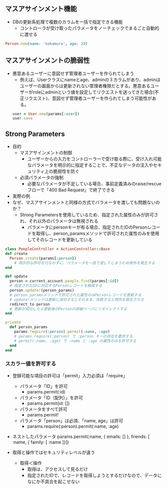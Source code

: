 ##  マスアサインメント機能
- DBの更新系処理で複数のカラムを一括で指定できる機能
  - コントローラが受け取ったパラメータをノーチェックでまるごと自動的に渡せる
```rb
Person.new(name: 'nakamura', age: 29)
```
##  マスアサインメントの脆弱性
- 悪意あるユーザーに意図せず管理者ユーザーを作られてしまう
  - 例えば、Userクラスにnameとage、adminの３カラムがあり、adminはユーザーの画面からは更新されない管理者権限だとする。悪意あるユーザーがroleにadminという値を設定してリクエストを送ってきた場合(不正リクエスト)、意図せず管理者ユーザーを作られてしまう可能性がある。
  ```rb
  user = User.new(params[:user])
  user.save
  ```
##  Strong Parameters
- 目的
  - マスアサインメントの制御
    - ユーザーからの入力をコントローラーで受け取る際に、受け入れ可能なパラメータを明示的に指定することで、不正なデータの注入やセキュリティ上の脆弱性を防ぐ
  - 必須パラメータの強制
    - 必要なパラメータが不足している場合、事前定義済みのraise/rescueフローで「400 Bad Request」で終了できる
-  実際の例
  - なぜ、マスアサインメントと同様の方式でパラメータを渡しても問題ないのか？
    - Strong Parametersを使用しているため、指定された属性のみが許可され、それ以外のパラメータは無視される
      - パラメータにpersonキーが有る場合、指定されたIDのPersonレコードを取得し、person_paramsメソッドで許可された属性のみを使用してそのレコードを更新している
  ```rb
  class PeopleController < ActionController::Base
  def create
    Person.create(params[:person])
      # 明示的な許可を行なわずに、パラメータを一括で渡してしまうため例外を発生する
  end

  def update
    person = current_account.people.find(params[:id])
    # 指定されたIDに対応するPersonレコードを検索する
    person.update!(person_params)
    # person_paramsメソッドで許可された属性のみPersonレコードを更新する
    # update!メソッドは更新に成功するとそのまま、失敗すると例外を発生させる
    redirect_to person
    # 更新が成功したら更新後のPersonの詳細ページにリダイレクトする
  end

  private
    def person_params
      params.require(:person).permit(:name, :age)
      # params.require(:person) で :person キーの存在を要求する
      # permit(:name, :age) で :name と :age の属性のみを許可する
    end
  end
  ```

### スカラー値を許可する
- 登録可能な項目の許可は「permit」入力必須は「require」
  - パラメータ「ID」を許可
    - params.permit(:id)
  - パラメータ「ID（配列）」を許可
    - params.permit(id: [])
  - パラメータをすべて許可
    - params.permit!
  - パラメータ「person」は必須、「name, age」は許可
    - params.require(:person).permit(:name, :age)
- ネストしたパラメータ
params.permit(:name, { emails: [] }, friends: [ :name, { family: [ :name ]}])

- 取得と操作ではセキュリティレベルが違う
  - 取得＜操作
    - 取得は、アクセスして見るだけ
    - 指定されたIDで、レコードを取得しようとするだけなので、データになにか不具合を起こせない

